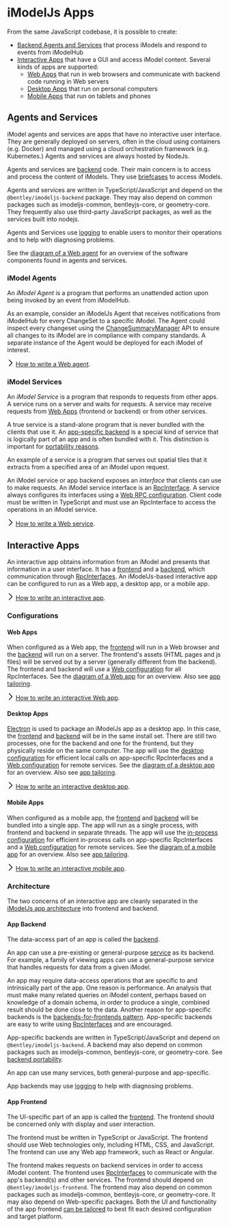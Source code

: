 # iModelJs Apps

From the same JavaScript codebase, it is possible to create:

* [Backend Agents and Services](#agents-and-services) that process iModels and respond to events from iModelHub
* [Interactive Apps](#interactive-apps) that have a GUI and access iModel content. Several kinds of apps are supported:
  * [Web Apps](#web-apps) that run in web browsers and communicate with backend code running in Web servers
  * [Desktop Apps](#desktop-apps) that run on personal computers
  * [Mobile Apps](#mobile-apps) that run on tablets and phones

## Agents and Services

iModel agents and services are apps that have no interactive user interface. They are generally deployed on servers, often in the cloud using containers (e.g. Docker) and managed using a cloud orchestration framework (e.g. Kubernetes.) Agents and services are always hosted by NodeJs.

Agents and services are [backend](../learning/Glossary.md#Backend) code. Their main concern is to access and process the content of iModels. They use [briefcases](../learning/Glossary.md#Briefcase) to access iModels.

Agents and services are written in TypeScript/JavaScript and depend on the `@bentley/imodeljs-backend` package. They may also depend on common packages such as imodeljs-common, bentleyjs-core, or geometry-core. They frequently also use third-party JavaScript packages, as well as the services built into nodejs.

Agents and Services use [logging](../learning/common/Logging.md) to enable users to monitor their operations and to help with diagnosing problems.

See the [diagram of a Web agent](./SoftwareArchitecture.md#web) for an overview of the software components found in agents and services.

### iModel Agents

An *iModel Agent* is a program that performs an unattended action upon being invoked by an event from iModelHub.

As an example, consider an iModelJs Agent that receives notifications from iModelHub for every ChangeSet to a specific iModel. The Agent could inspect every changeset using the [ChangeSummaryManager]($backend) API to ensure all changes to its iModel are in compliance with company standards. A separate instance of the Agent would be deployed for each iModel of interest.

![>](./next.png) [How to write a Web agent](../learning/WriteAWebAgent.md).

### iModel Services

An *iModel Service* is a program that responds to requests from other apps. A service runs on a server and waits for requests. A service may receive requests from [Web Apps](#web-apps) (frontend or backend) or from other services.

A true service is a stand-alone program that is never bundled with the clients that use it. An [app-specific backend](#app-backend) is a special kind of service that is logically part of an app and is often bundled with it. This distinction is important for [portability reasons](../learning/Portability.md#backend-portability).

An example of a service is a program that serves out spatial tiles that it extracts from a specified area of an iModel upon request.

An iModel service or app backend exposes an *interface* that clients can use to make requests. An iModel service interface is an [RpcInterface](./RpcInterface.md). A service always configures its interfaces using a [Web RPC configuration](./RpcInterface.md#web-rpc-configuration). Client code must be written in TypeScript and must use an RpcInterface to access the operations in an iModel service.

![>](./next.png) [How to write a Web service](../learning/WriteAWebService.md).

## Interactive Apps

An interactive app obtains information from an iModel and presents that information in a user interface. It has a [frontend](#app-frontend) and a [backend](#app-backend), which communication through [RpcInterfaces](./RpcInterface.md). An iModelJs-based interactive app can be configured to run as a Web app, a desktop app, or a mobile app.

![>](./next.png) [How to write an interactive app](../learning/WriteAnInteractiveApp.md).

### Configurations

#### Web Apps

When configured as a Web app, the [frontend](#app-frontend) will run in a Web browser and the [backend](#app-backend) will run on a server. The frontend's assets (HTML pages and js files) will be served out by a server (generally different from the backend). The frontend and backend will use a [Web configuration](./RpcInterface.md#web-rpc-configuration) for all RpcInterfaces. See the [diagram of a Web app](./SoftwareArchitecture.md#web) for an overview. Also see [app tailoring](./AppTailoring.md).

![>](./next.png) [How to write an interactive Web app](../learning/WriteAnInteractiveWebApp.md).

#### Desktop Apps

[Electron](https://electronjs.org/) is used to package an iModelJs app as a desktop app. In this case, the [frontend](#app-frontend) and [backend](#app-backend) will be in the same install set. There are still two processes, one for the backend and one for the frontend, but they physically reside on the same computer. The app will use the [desktop configuration](./RpcInterface.md#desktop-rpc-configuration) for efficient local calls on app-specific RpcInterfaces and a [Web configuration](./RpcInterface.md#web-rpc-configuration) for remote services. See the [diagram of a desktop app](./SoftwareArchitecture.md#desktop) for an overview. Also see [app tailoring](./AppTailoring.md).

![>](./next.png) [How to write an interactive desktop app](../learning/WriteAnInteractiveDesktopApp.md).

#### Mobile Apps

When configured as a mobile app, the [frontend](#app-frontend) and [backend](#app-backend) will be bundled into a single app. The app will run as a single process, with frontend and backend in separate threads. The app will use the [in-process configuration](./RpcInterface.md#in-process-rpc-configuration) for efficient in-process calls on app-specific RpcInterfaces and a [Web configuration](./RpcInterface.md#web-rpc-configuration) for remote services. See the [diagram of a mobile app](./SoftwareArchitecture.md#mobile) for an overview. Also see [app tailoring](./AppTailoring.md).

![>](./next.png) [How to write an interactive mobile app](../learning/WriteAnInteractiveMobileApp.md).

### Architecture

The two concerns of an interactive app are cleanly separated in the [iModelJs app architecture](./SoftwareArchitecture.md) into frontend and backend.

#### App Backend

The data-access part of an app is called the [backend](https://en.wikipedia.org/wiki/Front_and_back_ends).

An app can use a pre-existing or general-purpose [service](#imodel-services) as its backend. For example, a family of viewing apps can use a general-purpose service that handles requests for data from a given iModel.

An app may require data-access operations that are specific to and intrinsically part of the app. One reason is performance. An analysis that must make many related queries on iModel content, perhaps based on knowledge of a domain schema, in order to produce a single, combined result should be done close to the data. Another reason for app-specific backends is the [backends-for-frontends pattern](./AppTailoring.md#backends-for-frontends). App-specific backends are easy to write using [RpcInterfaces](./RpcInterface.md) and are encouraged.

App-specific backends are written in TypeScript/JavaScript and depend on `@bentley/imodeljs-backend`. A backend may also depend on common packages such as imodeljs-common, bentleyjs-core, or geometry-core. See [backend portability](../learning/Portability.md#backend-portability).

An app can use many services, both general-purpose and app-specific.

App backends may use [logging](../learning/common/Logging.md) to help with diagnosing problems.

#### App Frontend

The UI-specific part of an app is called the [frontend](https://en.wikipedia.org/wiki/Front_and_back_ends). The frontend should be concerned only with display and user interaction.

The frontend must be written in TypeScript or JavaScript. The frontend should use Web technologies only, including HTML, CSS, and JavaScript. The frontend can use any Web app framework, such as React or Angular.

The frontend makes requests on backend services in order to access iModel content. The frontend uses [RpcInterfaces](./RpcInterface.md) to communicate with the app's backend(s) and other services. The frontend should depend on `@bentley/imodeljs-frontend`. The frontend may also depend on common packages such as imodeljs-common, bentleyjs-core, or geometry-core. It may also depend on Web-specific packages. Both the UI and functionality of the app frontend [can be tailored](./AppTailoring.md) to best fit each desired configuration and target platform.
